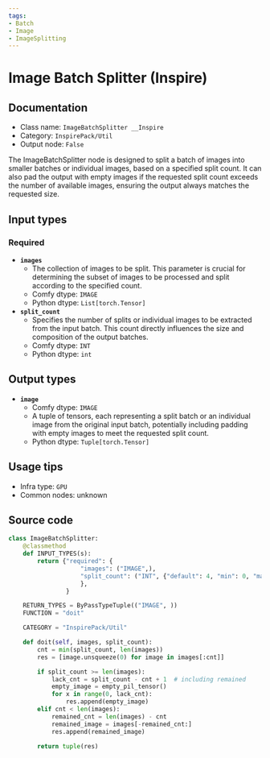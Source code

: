 ```yaml
---
tags:
- Batch
- Image
- ImageSplitting
---
```


# Image Batch Splitter (Inspire)
## Documentation
- Class name: `ImageBatchSplitter __Inspire`
- Category: `InspirePack/Util`
- Output node: `False`

The ImageBatchSplitter node is designed to split a batch of images into smaller batches or individual images, based on a specified split count. It can also pad the output with empty images if the requested split count exceeds the number of available images, ensuring the output always matches the requested size.
## Input types
### Required
- **`images`**
    - The collection of images to be split. This parameter is crucial for determining the subset of images to be processed and split according to the specified count.
    - Comfy dtype: `IMAGE`
    - Python dtype: `List[torch.Tensor]`
- **`split_count`**
    - Specifies the number of splits or individual images to be extracted from the input batch. This count directly influences the size and composition of the output batches.
    - Comfy dtype: `INT`
    - Python dtype: `int`
## Output types
- **`image`**
    - Comfy dtype: `IMAGE`
    - A tuple of tensors, each representing a split batch or an individual image from the original input batch, potentially including padding with empty images to meet the requested split count.
    - Python dtype: `Tuple[torch.Tensor]`
## Usage tips
- Infra type: `GPU`
- Common nodes: unknown


## Source code
```python
class ImageBatchSplitter:
    @classmethod
    def INPUT_TYPES(s):
        return {"required": {
                    "images": ("IMAGE",),
                    "split_count": ("INT", {"default": 4, "min": 0, "max": 50, "step": 1}),
                    },
                }

    RETURN_TYPES = ByPassTypeTuple(("IMAGE", ))
    FUNCTION = "doit"

    CATEGORY = "InspirePack/Util"

    def doit(self, images, split_count):
        cnt = min(split_count, len(images))
        res = [image.unsqueeze(0) for image in images[:cnt]]

        if split_count >= len(images):
            lack_cnt = split_count - cnt + 1  # including remained
            empty_image = empty_pil_tensor()
            for x in range(0, lack_cnt):
                res.append(empty_image)
        elif cnt < len(images):
            remained_cnt = len(images) - cnt
            remained_image = images[-remained_cnt:]
            res.append(remained_image)

        return tuple(res)

```
